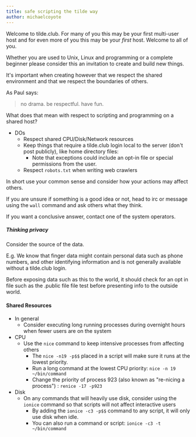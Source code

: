 ```yaml
---
title: safe scripting the tilde way
author: michaelcoyote
---
```


Welcome to tilde.club. For many of you this may be your first multi-user host and for even more of you this may be your *first* host. Welcome to all of you.  

Whether you are used to Unix, Linux and programming or a complete beginner please consider this an invitation to create and build new things. 

It's important when creating however that we respect the shared environment and that we respect the boundaries of others.

As Paul says:

> no drama. be respectful. have fun.

What does that mean with respect to scripting and programming on a shared host?

- DOs
    - Respect shared CPU/Disk/Network resources
    - Keep things that require a tilde.club login local to the server (don't post publicly), like home directory files:
        - Note that exceptions could include an opt-in file or special permissions from the user.
    - Respect `robots.txt` when writing web crawlers

In short use your common sense and consider how your actions may affect others.
  
If you are unsure if something is a good idea or not, head to irc or message using the `wall` command and ask others what they think.  

If you want a conclusive answer, contact one of the system operators.

##### Thinking privacy

Consider the source of the data.

E.g. We know that finger data might contain personal data such as phone numbers, and other identifying information and is not generally available without a tilde.club login. 

Before exposing data such as this to the world, it should check for an opt in file such as the .public file file test before presenting info to the outside world. 

#### Shared Resources

- In general
    - Consider executing long running processes during overnight hours when fewer users are on the system
- CPU
    - Use the `nice` command to keep intensive processes from affecting others
        - The `nice -n19 -p$$` placed in a script will make sure it runs at the lowest priority.
        - Run a long command at the lowest CPU priority: `nice -n 19 ~/bin/command`
        - Change the priority of process 923 (also known as "re-nicing a process") : `renice -17 -p923`
- Disk
    - On any commands that will heavily use disk, consider using the `ionice` command so that scripts will not affect interactive users
        - By adding the `ionice -c3 -p$$` command to any script, it will only use disk when idle.
        - You can also run a command or script: `ionice -c3 -t ~/bin/command`  
